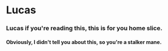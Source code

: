 # Lucas
### Lucas if you're reading this, this is for you home slice.
#### Obviously, I didn't tell you about this, so you're a stalker mane.
